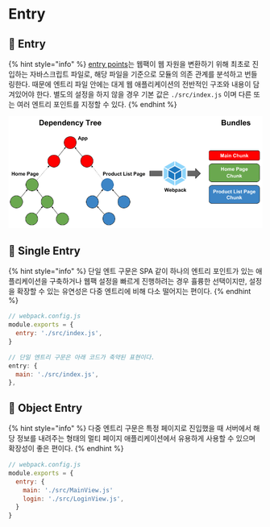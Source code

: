 # Entry

## 🐇 Entry

{% hint style="info" %}
[entry points](https://webpack.kr/concepts/entry-points/)는 웹팩이 웹 자원을 변환하기 위해 최초로 진입하는 자바스크립트 파일로, 해당 파일을 기준으로 모듈의 의존 관계를 분석하고 번들링한다. 때문에 엔트리 파일 안에는 대게 웹 애플리케이션의 전반적인 구조와 내용이 담겨있어야 한다. 별도의 설정을 하지 않을 경우 기본 값은 `./src/index.js` 이며 다른 또는 여러 엔트리 포인트를 지정할 수 있다.
{% endhint %}

![](../../../.gitbook/assets/ukz25x0zjhsu9docg5ob.png)

## 🐇  Single Entry

{% hint style="info" %}
단일 엔트 구문은 SPA 같이 하나의 엔트리 포인트가 있는 애플리케이션을 구축하거나 웹팩 설정을 빠르게 진행하려는 경우 휼륭한 선택이지만, 설정을 확장할 수 있는 유연성은 다중 엔트리에 비해 다소 떨어지는 편이다.
{% endhint %}

```javascript
// webpack.config.js
module.exports = {
  entry: './src/index.js',
}
```

```javascript
// 단일 엔트리 구문은 아래 코드가 축약된 표현이다.
entry: {
  main: './src/index.js',
},
```

## 🐇 Object Entry

{% hint style="info" %}
다중 엔트리 구문은 특정 페이지로 진입했을 때 서버에서 해당 정보를 내려주는 형태의 멀티 페이지 애플리케이션에서 유용하게 사용할 수 있으며 확장성이 좋은 편이다.
{% endhint %}

```javascript
// webpack.config.js
module.exports = {
  entry: {
    main: './src/MainView.js'
    login: './src/LoginView.js',
  }
}
```
